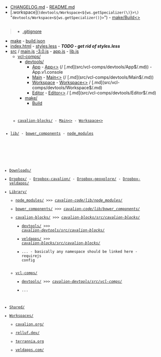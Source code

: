 * [CHANGELOG.md]() - [README.md]() 
* [.workspace](`(devtools/Workspace<${ws.getSpecializer(\)}>\)` "`devtools/Workspace<${ws.getSpecializer()}>`") - [make/Build<>](javascript:app.bubble(`openform`,{uri:`make/Build<code>`}))

##

> * [.gitignore]()
* [make]() - [build.json](src/:)
* [index.html]() - [styles.less](src/:) - _**TODO - get rid of styles.less**_
* [src](:/) / [main.js](src/:) [-3.0.js](src/:) - [app.js](src/:) - [lib.js](src/:) 
	* [vcl-comps/](src/:) 
		* [devtools/](src/vcl-comps/:) 
			- [App](src/vcl-comps/devtools/:.js) - [App<>](src/vcl-comps/devtools/App$/) (/ [.md](src/vcl-comps/devtools/App$/.md)) - App.v1.console
			- [Main](src/vcl-comps/devtools/:.js) - [Main<>](src/vcl-comps/devtools/Main$/) (/ [.md](src/vcl-comps/devtools/Main$/.md))
			- [Workspace](src/vcl-comps/devtools/:.js) - [Workspace<>](src/vcl-comps/devtools/Workspace$/) / [.md](src/vcl-comps/devtools/Workspace$/.md)
			- [Editor](src/vcl-comps/devtools/:.js) - [Editor<>](src/vcl-comps/devtools/Editor$/) / [.md](src/vcl-comps/devtools/Editor$/.md)
		* [make/](src/vcl-comps/:)
			- [Build<code>](src/vcl-comps/make/Build$/code.js)
	* [cavalion-blocks/](src/:) - [Main<>](src/cavalion-blocks/Main.js) - [Workspace<>](src/cavalion-blocks/Workspace.js)
* [lib/]() - [bower_components](lib/:/) - [node_modules](lib/:/)

## 

* [Downloads/](/:)
* [Dropbox/](/:) - [Dropbox-cavalion/](/:) - [Dropbox-geoxplore/](/:) - [Dropbox-veldapps/](/:)
* [Library/](/:)
	* [node\_modules/](/Library/:) >>> _[cavalion-code/lib/node\_modules/](/Workspaces/cavalion.org/:)_
	* [bower\_components/](/Library/:) >>> _[cavalion-code/lib/bower\_components/](/Workspaces/cavalion.org/:)_
	* [cavalion-blocks/](/Library/:) >>> _[cavalion-blocks/src/cavalion-blocks/](/Workspaces/cavalion.org/:)_
		* [devtools/](/Library/cavalion-blocks/:) >>> _[cavalion-devtools/src/cavalion-blocks/](/Workspaces/cavalion.org/:)_
		* [veldapps/](/Library/cavalion-blocks/:) >>> _[cavalion-blocks/src/cavalion-blocks/](/Workspaces/cavalion.org/:)_
		* ... - basically any namespace should be linked here - requirejs config
	* [vcl-comps/](/Library/:) 
		* [devtools/](/Library/vcl-comps/:) >>> _[cavalion-devtools/src/vcl-comps/](/Workspaces/cavalion.org/:)_
		* ...
* [Shared/](/:)
* [Workspaces/](/:)
	* [cavalion.org/](/Workspaces/:)
	* [relluf.dev/](/Workspaces/:)
	* [terrannia.org](/Workspaces/:)
	* [veldapps.com/](/Workspaces/:)